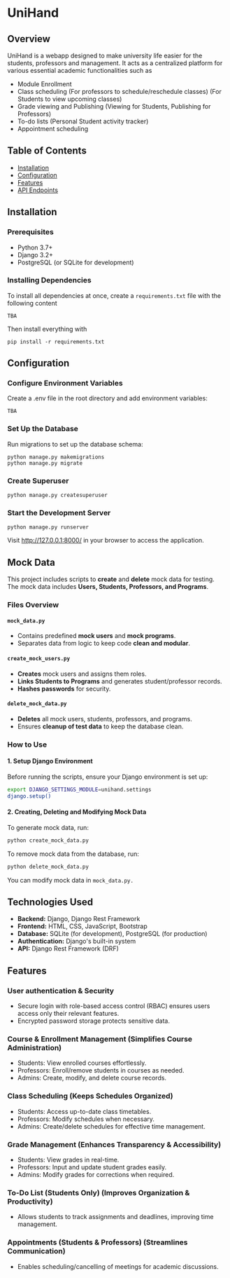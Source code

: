 # UniHand

## Overview

UniHand is a webapp designed to make university life easier for the students, professors and management. It acts as a centralized platform for various essential academic functionalities such as

- Module Enrollment
- Class scheduling (For professors to schedule/reschedule classes) (For Students to view upcoming classes)
- Grade viewing and Publishing (Viewing for Students, Publishing for Professors)
- To-do lists (Personal Student activity tracker)
- Appointment scheduling

## Table of Contents

- [Installation](#installation)
- [Configuration](#configuration)
- [Features](#features)
- [API Endpoints](#api-endpoints)

## Installation

### Prerequisites

- Python 3.7+
- Django 3.2+
- PostgreSQL (or SQLite for development)

### Installing Dependencies

To install all dependencies at once, create a `requirements.txt` file with the following content

```
TBA
```

Then install everything with

```
pip install -r requirements.txt
```

## Configuration

### Configure Environment Variables

Create a .env file in the root directory and add environment variables:

```
TBA
```

### Set Up the Database

Run migrations to set up the database schema:

```
python manage.py makemigrations
python manage.py migrate
```

### Create Superuser

```
python manage.py createsuperuser
```

### Start the Development Server

```
python manage.py runserver
```

Visit http://127.0.0.1:8000/ in your browser to access the application.

## Mock Data

This project includes scripts to **create** and **delete** mock data for testing.  
The mock data includes **Users, Students, Professors, and Programs**.

### Files Overview

#### `mock_data.py`

- Contains predefined **mock users** and **mock programs**.
- Separates data from logic to keep code **clean and modular**.

#### `create_mock_users.py`

- **Creates** mock users and assigns them roles.
- **Links Students to Programs** and generates student/professor records.
- **Hashes passwords** for security.

#### `delete_mock_data.py`

- **Deletes** all mock users, students, professors, and programs.
- Ensures **cleanup of test data** to keep the database clean.

### How to Use

#### 1️. **Setup Django Environment**

Before running the scripts, ensure your Django environment is set up:

```sh
export DJANGO_SETTINGS_MODULE=unihand.settings
django.setup()
```

#### 2. **Creating, Deleting and Modifying Mock Data**

To generate mock data, run:

```sh
python create_mock_data.py
```

To remove mock data from the database, run:

```sh
python delete_mock_data.py
```

You can modify mock data in `mock_data.py.`

## Technologies Used

- **Backend:** Django, Django Rest Framework
- **Frontend:** HTML, CSS, JavaScript, Bootstrap
- **Database:** SQLite (for development), PostgreSQL (for production)
- **Authentication:** Django's built-in system
- **API:** Django Rest Framework (DRF)

## Features

### User authentication & Security

- Secure login with role-based access control (RBAC) ensures users access only their relevant features.
- Encrypted password storage protects sensitive data.

### Course & Enrollment Management (Simplifies Course Administration)

- Students: View enrolled courses effortlessly.
- Professors: Enroll/remove students in courses as needed.
- Admins: Create, modify, and delete course records.

### Class Scheduling (Keeps Schedules Organized)

- Students: Access up-to-date class timetables.
- Professors: Modify schedules when necessary.
- Admins: Create/delete schedules for effective time management.

### Grade Management (Enhances Transparency & Accessibility)

- Students: View grades in real-time.
- Professors: Input and update student grades easily.
- Admins: Modify grades for corrections when required.

### To-Do List (Students Only) (Improves Organization & Productivity)

- Allows students to track assignments and deadlines, improving time management.

### Appointments (Students & Professors) (Streamlines Communication)

- Enables scheduling/cancelling of meetings for academic discussions.
